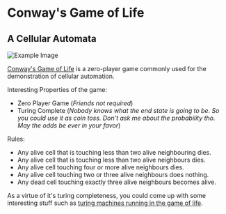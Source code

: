 # **Conway's Game of Life**
## A Cellular Automata

![Example Image](https://upload.wikimedia.org/wikipedia/commons/thumb/6/64/Game_of_life_Simkin_glider_gun.svg/749px-Game_of_life_Simkin_glider_gun.svg.png)

[Conway's Game of Life](https://en.wikipedia.org/wiki/Conway%27s_Game_of_Life) is a zero-player game commonly used for the demonstration of cellular automation. 

Interesting Properties of the game:
- Zero Player Game (_Friends not required_)
- Turing Complete (_Nobody knows what the end state is going to be. So you could use it as coin toss. Don't ask me about the probability tho. May the odds be ever in your favor_)

Rules:
- Any alive cell that is touching less than two alive neighbouring dies. 
- Any alive cell that is touching less than two alive neighbours dies.
- Any alive cell touching four or more alive neighbours dies.
- Any alive cell touching two or three alive neighbours does nothing.
- Any dead cell touching exactly three alive neighbours becomes alive.

As a virtue of it's turing completeness, you could come up with some interesting stuff such as [turing machines running in the game of life](https://youtu.be/HeQX2HjkcNo?t=1774). 
